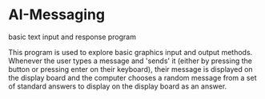 # AI-Messaging
basic text input and response program

This program is used to explore basic graphics input and output methods. 
Whenever the user types a message and 'sends' it (either by pressing the button or pressing enter on their keyboard), their message is displayed on the display board and the computer chooses a random message from a set of standard answers to display on the display board as an answer. 
